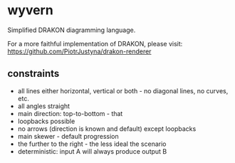 # wyvern

Simplified DRAKON diagramming language.

For a more faithful implementation of DRAKON, please visit: https://github.com/PiotrJustyna/drakon-renderer

## constraints

* all lines either horizontal, vertical or both - no diagonal lines, no curves, etc.
* all angles straight
* main direction: top-to-bottom - that 
* loopbacks possible
* no arrows (direction is known and default) except loopbacks
* main skewer - default progression
* the further to the right - the less ideal the scenario
* deterministic: input A will always produce output B
